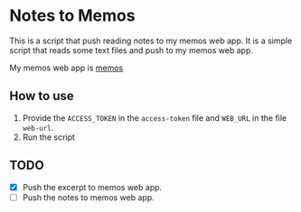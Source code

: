 # Notes to Memos

This is a script that push reading notes to my memos web app. It is a simple script that reads some text files and push to my memos web app.

My memos web app is [memos](https://github.com/usememos/memos)

## How to use

1. Provide the `ACCESS_TOKEN` in the `access-token` file and `WEB_URL` in the file `web-url`.
2. Run the script

## TODO

- [x] Push the excerpt to memos web app.
- [ ] Push the notes to memos web app.
